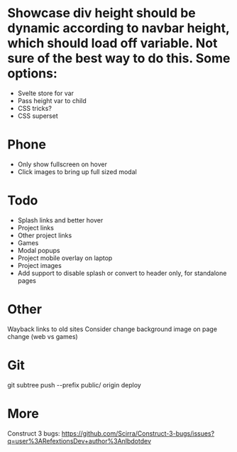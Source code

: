 # Showcase div height should be dynamic according to navbar height, which should load off variable. Not sure of the best way to do this. Some options:
- Svelte store for var
- Pass height var to child
- CSS tricks?
- CSS superset

# Phone
- Only show fullscreen on hover
- Click images to bring up full sized modal

# Todo
- Splash links and better hover
- Project links
- Other project links
- Games
- Modal popups
- Project mobile overlay on laptop
- Project images
- Add support to disable splash or convert to header only, for standalone pages


# Other
Wayback links to old sites
Consider change background image on page change (web vs games)

# Git
git subtree push --prefix public/ origin deploy

# More
Construct 3 bugs: https://github.com/Scirra/Construct-3-bugs/issues?q=user%3ARefextionsDev+author%3Anlbdotdev